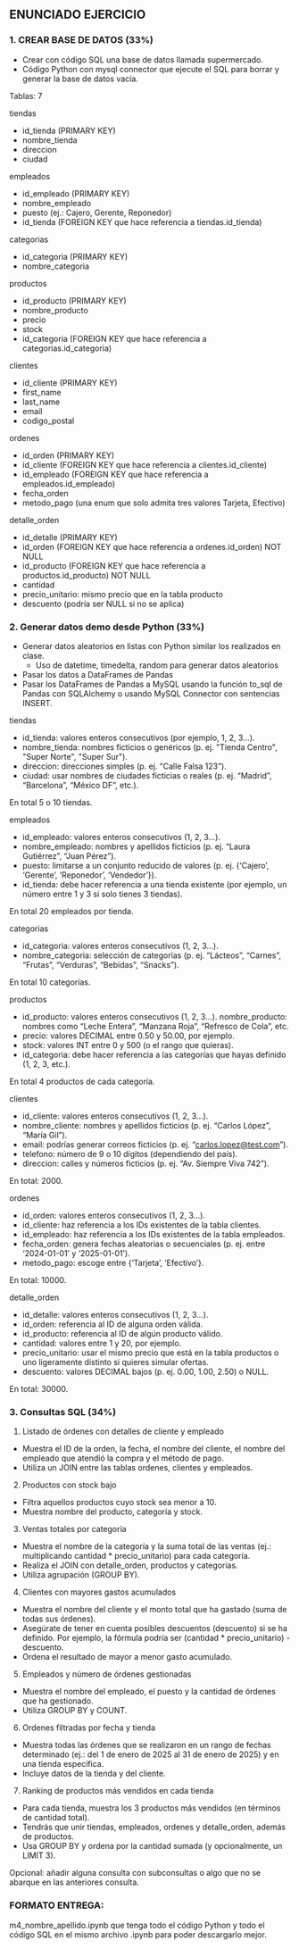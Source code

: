 ## ENUNCIADO EJERCICIO 

### 1. CREAR BASE DE DATOS (33%)

* Crear con código SQL una base de datos llamada supermercado.
* Código Python con mysql connector que ejecute el SQL para borrar y generar la base de datos vacía.

Tablas: 7 

tiendas
- id_tienda (PRIMARY KEY)
- nombre_tienda
- direccion
- ciudad

empleados
- id_empleado (PRIMARY KEY)
- nombre_empleado
- puesto (ej.: Cajero, Gerente, Reponedor)
- id_tienda (FOREIGN KEY que hace referencia a tiendas.id_tienda)

categorias
- id_categoria (PRIMARY KEY)
- nombre_categoria

productos
- id_producto (PRIMARY KEY)
- nombre_producto
- precio
- stock
- id_categoria (FOREIGN KEY que hace referencia a categorias.id_categoria)

clientes
- id_cliente (PRIMARY KEY)
- first_name
- last_name
- email
- codigo_postal

ordenes
- id_orden (PRIMARY KEY)
- id_cliente (FOREIGN KEY que hace referencia a clientes.id_cliente)
- id_empleado (FOREIGN KEY que hace referencia a empleados.id_empleado)
- fecha_orden
- metodo_pago (una enum que solo admita tres valores Tarjeta, Efectivo)

detalle_orden
- id_detalle (PRIMARY KEY)
- id_orden (FOREIGN KEY que hace referencia a ordenes.id_orden) NOT NULL
- id_producto (FOREIGN KEY que hace referencia a productos.id_producto) NOT NULL
- cantidad
- precio_unitario: mismo precio que en la tabla producto
- descuento (podría ser NULL si no se aplica)



### 2. Generar datos demo desde Python (33%)

* Generar datos aleatorios en listas con Python similar los realizados en clase.
    * Uso de datetime, timedelta, random para generar datos aleatorios
* Pasar los datos a DataFrames de Pandas
* Pasar los DataFrames de Pandas a MySQL usando la función to_sql de Pandas con SQLAlchemy o usando MySQL Connector con sentencias INSERT.


tiendas

* id_tienda: valores enteros consecutivos (por ejemplo, 1, 2, 3...).
* nombre_tienda: nombres ficticios o genéricos (p. ej. "Tienda Centro", "Super Norte", "Super Sur").
* direccion: direcciones simples (p. ej. “Calle Falsa 123”).
* ciudad: usar nombres de ciudades ficticias o reales (p. ej. “Madrid”, “Barcelona”, “México DF”, etc.).

En total 5 o 10 tiendas.


empleados

* id_empleado: valores enteros consecutivos (1, 2, 3...).
* nombre_empleado: nombres y apellidos ficticios (p. ej. “Laura Gutiérrez”, “Juan Pérez”).
* puesto: limitarse a un conjunto reducido de valores (p. ej. {‘Cajero’, ‘Gerente’, ‘Reponedor’, ‘Vendedor’}).
* id_tienda: debe hacer referencia a una tienda existente (por ejemplo, un número entre 1 y 3 si solo tienes 3 tiendas).

En total 20 empleados por tienda.

categorias

* id_categoria: valores enteros consecutivos (1, 2, 3...).
* nombre_categoria: selección de categorías (p. ej. “Lácteos”, “Carnes”, “Frutas”, “Verduras”, “Bebidas”, “Snacks”).

En total 10 categorías.


productos

* id_producto: valores enteros consecutivos (1, 2, 3...).
nombre_producto: nombres como “Leche Entera”, “Manzana Roja”, “Refresco de Cola”, etc.
* precio: valores DECIMAL entre 0.50 y 50.00, por ejemplo.
* stock: valores INT entre 0 y 500 (o el rango que quieras).
* id_categoria: debe hacer referencia a las categorías que hayas definido (1, 2, 3, etc.).

En total 4 productos de cada categoría.


clientes

* id_cliente: valores enteros consecutivos (1, 2, 3...).
* nombre_cliente: nombres y apellidos ficticios (p. ej. “Carlos López”, “María Gil”).
* email: podrías generar correos ficticios (p. ej. “carlos.lopez@test.com”).
* telefono: número de 9 o 10 dígitos (dependiendo del país).
* direccion: calles y números ficticios (p. ej. “Av. Siempre Viva 742”).

En total: 2000.

ordenes

* id_orden: valores enteros consecutivos (1, 2, 3...).
* id_cliente: haz referencia a los IDs existentes de la tabla clientes.
* id_empleado: haz referencia a los IDs existentes de la tabla empleados.
* fecha_orden: genera fechas aleatorias o secuenciales (p. ej. entre ‘2024-01-01’ y ‘2025-01-01’).
* metodo_pago: escoge entre {‘Tarjeta’, ‘Efectivo’}.

En total: 10000.

detalle_orden

* id_detalle: valores enteros consecutivos (1, 2, 3...).
* id_orden: referencia al ID de alguna orden válida.
* id_producto: referencia al ID de algún producto válido.
* cantidad: valores entre 1 y 20, por ejemplo.
* precio_unitario: usar el mismo precio que está en la tabla productos o uno ligeramente distinto si quieres simular ofertas.
* descuento: valores DECIMAL bajos (p. ej. 0.00, 1.00, 2.50) o NULL.

En total: 30000.


### 3. Consultas SQL (34%)

1. Listado de órdenes con detalles de cliente y empleado
* Muestra el ID de la orden, la fecha, el nombre del cliente, el nombre del empleado que atendió la compra y el método de pago.
* Utiliza un JOIN entre las tablas ordenes, clientes y empleados.


2. Productos con stock bajo
* Filtra aquellos productos cuyo stock sea menor a 10.
* Muestra nombre del producto, categoría y stock.


3. Ventas totales por categoría
* Muestra el nombre de la categoría y la suma total de las ventas (ej.: multiplicando cantidad * precio_unitario) para cada categoría.
* Realiza el JOIN con detalle_orden, productos y categorias.
* Utiliza agrupación (GROUP BY).


4. Clientes con mayores gastos acumulados
* Muestra el nombre del cliente y el monto total que ha gastado (suma de todas sus órdenes).
* Asegúrate de tener en cuenta posibles descuentos (descuento) si se ha definido. Por ejemplo, la fórmula podría ser (cantidad * precio_unitario) - descuento.
* Ordena el resultado de mayor a menor gasto acumulado.


5. Empleados y número de órdenes gestionadas
* Muestra el nombre del empleado, el puesto y la cantidad de órdenes que ha gestionado.
* Utiliza GROUP BY y COUNT.


6. Ordenes filtradas por fecha y tienda
* Muestra todas las órdenes que se realizaron en un rango de fechas determinado (ej.: del 1 de enero de 2025 al 31 de enero de 2025) y en una tienda específica.
* Incluye datos de la tienda y del cliente.


7. Ranking de productos más vendidos en cada tienda
* Para cada tienda, muestra los 3 productos más vendidos (en términos de cantidad total).
* Tendrás que unir tiendas, empleados, ordenes y detalle_orden, además de productos.
* Usa GROUP BY y ordena por la cantidad sumada (y opcionalmente, un LIMIT 3).


Opcional: añadir alguna consulta con subconsultas o algo que no se abarque en las anteriores consulta.


### FORMATO ENTREGA:

m4_nombre_apellido.ipynb que tenga todo el código Python y todo el código SQL en el mismo archivo .ipynb para poder descargarlo mejor.